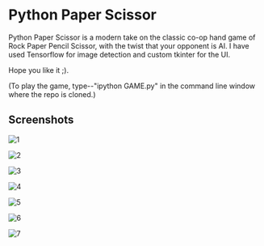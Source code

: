 # Python Paper Scissor

Python Paper Scissor is a modern take on the classic co-op hand game of Rock Paper Pencil Scissor, with the twist that your opponent is AI. I have used Tensorflow for image detection and custom tkinter for the UI.

Hope you like it ;).

(To play the game, type--"ipython GAME.py" in the command line window where the repo is cloned.)
## Screenshots

![1](https://i.ibb.co/37bVdhf/Picture1.png)

![2](https://i.ibb.co/n1pz6GK/Picture2.png)

![3](https://i.ibb.co/WHH12YW/Picture6.png)

![4](https://i.ibb.co/7W0Qfhv/Picture4.png)

![5](https://i.ibb.co/TRfp7p2/Picture3.png)

![6](https://i.ibb.co/py5WY3Y/Picture5.png)

![7](https://i.ibb.co/WvgmXwB/Picture7.png)

